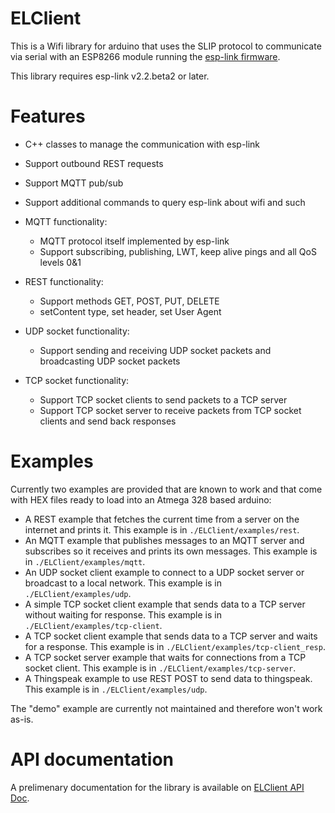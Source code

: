 ELClient
========
This is a Wifi library for arduino that uses the SLIP protocol to communicate via serial with
an ESP8266 module running the [esp-link firmware](https://github.com/jeelabs/esp-link).

This library requires esp-link v2.2.beta2 or later.

Features
========
- C++ classes to manage the communication with esp-link
- Support outbound REST requests
- Support MQTT pub/sub
- Support additional commands to query esp-link about wifi and such

- MQTT functionality: 
    + MQTT protocol itself implemented by esp-link
    + Support subscribing, publishing, LWT, keep alive pings and all QoS levels 0&1

- REST functionality:
    + Support methods GET, POST, PUT, DELETE
    + setContent type, set header, set User Agent

- UDP socket functionality:
    + Support sending and receiving UDP socket packets and broadcasting UDP socket packets

- TCP socket functionality:
    + Support TCP socket clients to send packets to a TCP server
    + Support TCP socket server to receive packets from TCP socket clients and send back responses

Examples
========
Currently two examples are provided that are known to work and that come with HEX files ready
to load into an Atmega 328 based arduino:
- A REST example that fetches the current time from a server on the internet and prints it.
  This example is in `./ELClient/examples/rest`.
- An MQTT example that publishes messages to an MQTT server and subscribes so it receives and
  prints its own messages. This example is in `./ELClient/examples/mqtt`.
- An UDP socket client example to connect to a UDP socket server or broadcast to a local network. This example is in `./ELClient/examples/udp`.
- A simple TCP socket client example that sends data to a TCP server without waiting for response. This example is in `./ELClient/examples/tcp-client`.
- A TCP socket client example that sends data to a TCP server and waits for a response. This example is in `./ELClient/examples/tcp-client_resp`.
- A TCP socket server example that waits for connections from a TCP socket client. This example is in `./ELClient/examples/tcp-server`.
- A Thingspeak example to use REST POST to send data to thingspeak. This example is in `./ELClient/examples/udp`.

The "demo" example are currently not maintained and therefore won't work as-is.

API documentation
========
A prelimenary documentation for the library is available on [ELClient API Doc](http://desire.giesecke.tk/docs/el-client/).